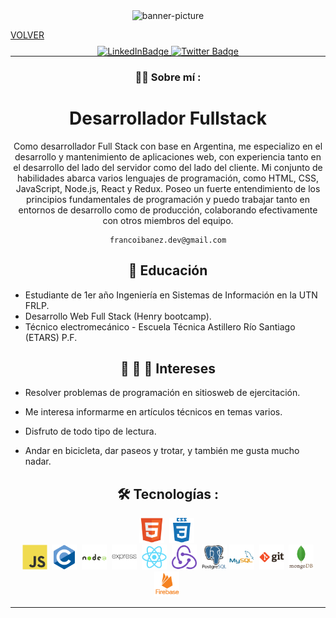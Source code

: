 
<div id="header" align="center">
  <img src="https://camo.githubusercontent.com/9806c4436979eeb84af2e6d7bb0bef6e05afeccd706acf9b2aa05b656bd08d92/68747470733a2f2f6d656469612e6c6963646e2e636f6d2f646d732f696d6167652f44344431364151456479487452706b2d5174772f70726f66696c652d646973706c61796261636b67726f756e64696d6167652d736872696e6b5f3335305f313430302f302f313638313333303139323736313f653d3136393334343030303026763d6265746126743d4d3871625864567465706b6c32364c506456526b336f506d6b6d5a4a546954354366724b72434f4762504d" width="800" height="160" alt="banner-picture">
<div align="left" style="padding: 10px; margin: -10px;">

  [VOLVER](https://github.com/francoibanezweb)
</div>
    <div id="badges" style="margin:-15px;">
      <a href="https://www.linkedin.com/in/francoibanezweb/">
        <img src="https://img.shields.io/badge/LinkedIn-blue?style=for-the-badge&logo=linkedin&logoColor=white" alt="LinkedInBadge"> 
      </a>
      <a href="https://twitter.com/francoibanezdev">
    <img src="https://img.shields.io/badge/Twitter-blue?style=for-the-badge&logo=twitter&logoColor=white" alt="Twitter Badge"/>
       </a>
    </div>

---

### :man_technologist: Sobre mí :
# Desarrollador Fullstack

Como desarrollador Full Stack con base en Argentina, me especializo en el desarrollo y mantenimiento de aplicaciones web, con experiencia tanto en el desarrollo del lado del servidor como del lado del cliente. Mi conjunto de habilidades abarca varios lenguajes de programación, como HTML, CSS, JavaScript, Node.js, React y Redux. Poseo un fuerte entendimiento de los principios fundamentales de programación y puedo trabajar tanto en entornos de desarrollo como de producción, colaborando efectivamente con otros miembros del equipo.
    <div align="center">
    
    francoibanez.dev@gmail.com
    
  </div>
  
## :school: Educación
<div align="left">

- Estudiante de 1er año Ingeniería en Sistemas de Información en la UTN FRLP.
- Desarrollo Web Full Stack (Henry bootcamp).
- Técnico electromecánico - Escuela Técnica Astillero Río Santiago (ETARS) P.F.

</div>

## 🏃 🚴 📖 Intereses

<div align="left">

- Resolver problemas de programación en sitiosweb de ejercitación.

- Me interesa informarme en artículos técnicos en temas varios.

- Disfruto de todo tipo de lectura.

- Andar en bicicleta, dar paseos y trotar, y también me gusta mucho nadar.

</div>



## :hammer_and_wrench: Tecnologías : 
  
<img src="https://github.com/devicons/devicon/blob/master/icons/html5/html5-original.svg" title="HTML5" alt="HTML" width="40" height="40"/>&nbsp;
<img src="https://github.com/devicons/devicon/blob/master/icons/css3/css3-plain-wordmark.svg"  title="CSS3" alt="CSS" width="40" height="40"/>&nbsp;  
<img src="https://github.com/devicons/devicon/blob/master/icons/javascript/javascript-original.svg" title="JavaScript" alt="JavaScript" width="40" height="40"/>&nbsp;
<img src="https://github.com/devicons/devicon/blob/master/icons/c/c-original.svg" title="c" alt="c" width="40" height="40"/>&nbsp;
<img src="https://github.com/devicons/devicon/blob/master/icons/nodejs/nodejs-original-wordmark.svg" title="NodeJS" alt="NodeJS" width="40" height="40"/>&nbsp;
<img src="https://github.com/devicons/devicon/blob/master/icons/express/express-original-wordmark.svg" title="Express" alt="Express" width="40" height="40"/>&nbsp;
<img src="https://github.com/devicons/devicon/blob/master/icons/react/react-original.svg" title="React" alt="React" width="40" height="40"/>&nbsp;
<img src="https://github.com/devicons/devicon/blob/master/icons/redux/redux-original.svg" title="Redux" alt="Redux " width="40" height="40"/>&nbsp;
<img src="https://github.com/devicons/devicon/blob/master/icons/postgresql/postgresql-original-wordmark.svg" title="PostgreSQL" alt="PostgreSWL" width="40" height="40"/>
<img src="https://github.com/devicons/devicon/blob/master/icons/mysql/mysql-original-wordmark.svg" title="MySQL"  alt="MySQL" width="40" height="40"/>&nbsp;
<img src="https://github.com/devicons/devicon/blob/master/icons/git/git-original-wordmark.svg" title="Git" alt="Git" width="40" height="40"/>&nbsp;
<img src="https://github.com/devicons/devicon/blob/master/icons/mongodb/mongodb-original-wordmark.svg" title="PostgreSQL" alt="PostgreSWL" width="40" height="40"/>
<img src="https://github.com/devicons/devicon/blob/master/icons/firebase/firebase-plain-wordmark.svg" title="Firebase" alt="Firebase" width="40" height="40"/>&nbsp;
  
---
